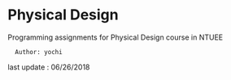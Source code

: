# Physical Design

Programming assignments for Physical Design course in NTUEE

      Author: yochi                                          
last update : 06/26/2018    
